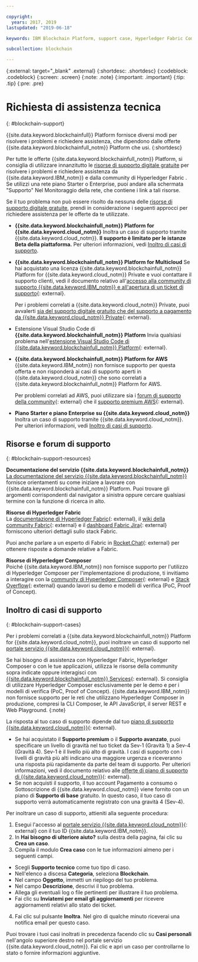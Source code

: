 ```yaml
---

copyright:
  years: 2017, 2019
lastupdated: "2019-06-18"

keywords: IBM Blockchain Platform, support case, Hyperledger Fabric Community, Cloud tickets, Rocket Chat, dWAnswers

subcollection: blockchain

---
```


{:external: target="_blank" .external}
{:shortdesc: .shortdesc}
{:codeblock: .codeblock}
{:screen: .screen}
{:note: .note}
{:important: .important}
{:tip: .tip}
{:pre: .pre}

# Richiesta di assistenza tecnica
{: #blockchain-support}

{{site.data.keyword.blockchainfull}} Platform fornisce diversi modi per risolvere i problemi e richiedere assistenza, che dipendono dalle offerte {{site.data.keyword.blockchainfull_notm}} Platform che usi.
{:shortdesc}

Per tutte le offerte {{site.data.keyword.blockchainfull_notm}} Platform, si consiglia di utilizzare innanzitutto le [risorse di supporto digitale gratuite](/docs/services/blockchain?topic=blockchain-blockchain-support#blockchain-support-resources) per risolvere i problemi e richiedere assistenza da {{site.data.keyword.IBM_notm}} e dalla community di Hyperledger Fabric . Se utilizzi una rete piano Starter o Enterprise, puoi andare alla schermata "Supporto" Nel Monitoraggio della rete, che contiene i link a tali risorse.

Se il tuo problema non può essere risolto da nessuna delle [risorse di supporto digitale gratuite](/docs/services/blockchain?topic=blockchain-blockchain-support#blockchain-support-resources), prendi in considerazione i seguenti approcci per richiedere assistenza per le offerte da te utilizzate.

- **{{site.data.keyword.blockchainfull_notm}} Platform for {{site.data.keyword.cloud_notm}}**
  Inoltra un caso di supporto tramite {{site.data.keyword.cloud_notm}}. **Il supporto è limitato per le istanze Beta della piattaforma.** Per ulteriori informazioni, vedi [Inoltro di casi di supporto](/docs/services/blockchain?topic=blockchain-blockchain-support#blockchain-support-cases).

- **{{site.data.keyword.blockchainfull_notm}} Platform for Multicloud**
  Se hai acquistato una licenza {{site.data.keyword.blockchainfull_notm}} Platform for {{site.data.keyword.cloud_notm}} Private e vuoi contattare il supporto clienti, vedi il documento relativo all'[accesso alla community di supporto {{site.data.keyword.IBM_notm}} e all'apertura di un ticket di supporto](http://www.ibm.com/support/docview.wss?uid=ibm10740041){: external}.

  Per i problemi correlati a {{site.data.keyword.cloud_notm}} Private, puoi avvalerti [sia del supporto digitale gratuito che del supporto a pagamento da {{site.data.keyword.cloud_notm}} Private](https://www.ibm.com/developerworks/community/blogs/fe25b4ef-ea6a-4d86-a629-6f87ccf4649e/entry/Learn_more_about_IBM_Cloud_Private_Support?lang=en_us){: external}.

- Estensione Visual Studio Code di **{{site.data.keyword.blockchainfull_notm}} Platform**
  Invia qualsiasi problema nell'[estensione Visual Studio Code di {{site.data.keyword.blockchainfull_notm}} Platform](https://github.com/IBM-Blockchain/blockchain-vscode-extension/issues){: external}.

- **{{site.data.keyword.blockchainfull_notm}} Platform for AWS**
  {{site.data.keyword.IBM_notm}} non fornisce supporto per questa offerta e non risponderà ai casi di supporto aperti in {{site.data.keyword.cloud_notm}} che sono correlati a {{site.data.keyword.blockchainfull_notm}} Platform for AWS.

  Per problemi correlati ad AWS, puoi utilizzare sia i [forum di supporto della community](https://forums.aws.amazon.com/index.jspa){: external} che il [supporto premium AWS](https://aws.amazon.com/premiumsupport/){: external}.

- **Piano Starter e piano Enterprise su {{site.data.keyword.cloud_notm}}**
  Inoltra un caso di supporto tramite {{site.data.keyword.cloud_notm}}. Per ulteriori informazioni, vedi [Inoltro di casi di supporto](/docs/services/blockchain?topic=blockchain-blockchain-support#blockchain-support-cases).

## Risorse e forum di supporto
{: #blockchain-support-resources}

**Documentazione del servizio {{site.data.keyword.blockchainfull_notm}}**
  [La documentazione del servizio {{site.data.keyword.blockchainfull_notm}}](/docs/services/blockchain?topic=blockchain-get-started-ibp#get-started-ibp) fornisce orientamenti su come iniziare a lavorare con {{site.data.keyword.blockchainfull_notm}} Platform. Puoi trovare gli argomenti corrispondenti dal navigator a sinistra oppure cercare qualsiasi termine con la funzione di ricerca in alto.

**Risorse di Hyperledger Fabric**  
  La [documentazione di Hyperledger Fabric](https://hyperledger-fabric.readthedocs.io/en/release-1.4/){: external}, il [wiki della community Fabric](https://wiki.hyperledger.org/display/fabric){: external} e il [dashboard Fabric Jira](https://jira.hyperledger.org/secure/Dashboard.jspa?selectPageId=10104){: external} forniscono ulteriori dettagli sullo stack Fabric.

  Puoi anche parlare a un esperto di Fabric in [Rocket.Chat](https://chat.hyperledger.org/channel/fabric){: external} per ottenere risposte a domande relative a Fabric.

**Risorse di Hyperledger Composer**  
  Poiché {{site.data.keyword.IBM_notm}} non fornisce supporto per l'utilizzo di Hyperledger Composer per l'implementazione di produzione, ti invitiamo a interagire con la [community di Hyperledger Composer](https://chat.hyperledger.org/channel/composer){: external} e [Stack Overflow](https://stackoverflow.com/questions/tagged/hyperledger-composer){: external} quando lavori su demo e modelli di verifica (PoC, Proof of Concept).

## Inoltro di casi di supporto
{: #blockchain-support-cases}

Per i problemi correlati a {{site.data.keyword.blockchainfull_notm}} Platform for {{site.data.keyword.cloud_notm}}, puoi inoltrare un caso di supporto nel [portale servizio {{site.data.keyword.cloud_notm}}](https://cloud.ibm.com/unifiedsupport/supportcenter){: external}.

Se hai bisogno di assistenza con Hyperledger Fabric, Hyperledger Composer o con le tue applicazioni, utilizza le risorse della community sopra indicate oppure interagisci con [{{site.data.keyword.blockchainfull_notm}} Services](https://www.ibm.com/blockchain/services){: external}. Si consiglia di utilizzare Hyperledger Composer esclusivamente per le demo e per i modelli di verifica (PoC, Proof of Concept). {{site.data.keyword.IBM_notm}} non fornisce supporto per le reti che utilizzano Hyperledger Composer in produzione, compresi la CLI Composer, le API JavaScript, il server REST e Web Playground.
{:note}

La risposta al tuo caso di supporto dipende dal tuo [piano di supporto {{site.data.keyword.cloud_notm}}](/docs/get-support?topic=get-support-support-plans#support-plans){: external}.

- Se hai acquistato il **Supporto premium** o il **Supporto avanzato**, puoi specificare un livello di gravità nel tuo ticket da Sev-1 (Gravità 1) a Sev-4 (Gravità 4). Sev-1 è il livello più alto di gravità. I casi di supporto con i livelli di gravità più alti indicano una maggiore urgenza e riceveranno una risposta più rapidamente da parte del team di supporto. Per ulteriori informazioni, vedi il documento relativo alle [offerte di piano di supporto di {{site.data.keyword.cloud_notm}}](/docs/get-support?topic=get-support-support-plans#support-plans){: external}.  
- Se non acquisti il supporto, il tuo account Pagamento a consumo o Sottoscrizione di {{site.data.keyword.cloud_notm}} viene fornito con un piano di **Supporto di base** gratuito. In questo caso, il tuo caso di supporto verrà automaticamente registrato con una gravità 4 (Sev-4).

Per inoltrare un caso di supporto, attieniti alla seguente procedura:

1. Esegui l'accesso al [portale servizio {{site.data.keyword.cloud_notm}}](https://cloud.ibm.com/unifiedsupport/supportcenter){: external} con il tuo ID {{site.data.keyword.IBM_notm}}.
2. In **Hai bisogno di ulteriore aiuto?** sulla destra della pagina, fai clic su **Crea un caso**.
3. Compila il modulo **Crea caso** con le tue informazioni almeno per i seguenti campi.
  - Scegli **Supporto tecnico** come tuo tipo di caso.
  - Nell'elenco a discesa **Categoria**, seleziona **Blockchain**.
  - Nel campo **Oggetto**, immetti un riepilogo del tuo problema.
  - Nel campo **Descrizione**, descrivi il tuo problema.
  - Allega gli eventuali log o file pertinenti per illustrare il tuo problema.
  - Fai clic su **Inviatemi per email gli aggiornamenti** per ricevere aggiornamenti relativi allo stato dei ticket.
4. Fai clic sul pulsante **Inoltra**.  Nel giro di qualche minuto riceverai una notifica email per questo caso.

Puoi trovare i tuoi casi inoltrati in precedenza facendo clic su **Casi personali** nell'angolo superiore destro nel portale servizio {{site.data.keyword.cloud_notm}}. Fai clic e apri un caso per controllarne lo stato o fornire informazioni aggiuntive.

